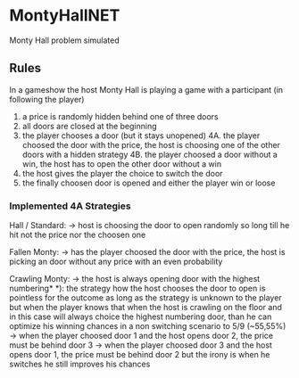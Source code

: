 # MontyHallNET
Monty Hall problem simulated

## Rules
In a gameshow the host Monty Hall is playing a game with a participant (in following the player)
1. a price is randomly hidden behind one of three doors
2. all doors are closed at the beginning
3. the player chooses a door (but it stays unopened)
4A. the player choosed the door with the price, the host is choosing one of the other doors with a hidden strategy
4B. the player choosed a door without a win, the host has to open the other door without a win
5. the host gives the player the choice to switch the door
6. the finally choosen door is opened and either the player win or loose

### Implemented 4A Strategies 
Hall / Standard:
-> host is choosing the door to open randomly so long till he hit not the price nor the choosen one

Fallen Monty:
-> has the player choosed the door with the price, the host is picking an door without any price with an even probability

Crawling Monty:
-> the host is always opening door with the highest numbering*
	*): the strategy how the host chooses the door to open is pointless for the outcome as long as the strategy is unknown 
        to the player but when the player knows that when the host is crawling on the floor and in this case will always choice 
        the highest numbering door, than he can optimize his winning chances in a non switching scenario to 5/9 (~55,55%)
			-> when the player choosed door 1 and the host opens door 2, the price must be behind door 3
			-> when the player choosed door 3 and the host opens door 1, the price must be behind door 2
        but the irony is when he switches he still improves his chances
